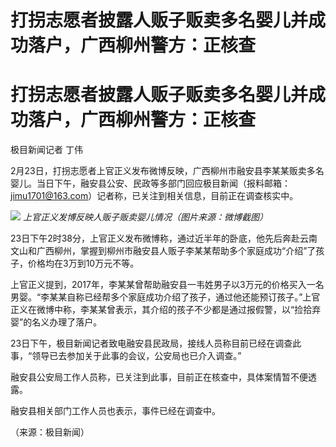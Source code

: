 # 打拐志愿者披露人贩子贩卖多名婴儿并成功落户，广西柳州警方：正核查

# 打拐志愿者披露人贩子贩卖多名婴儿并成功落户，广西柳州警方：正核查

极目新闻记者 丁伟

2月23日，打拐志愿者上官正义发布微博反映，广西柳州市融安县李某某贩卖多名婴儿。当日下午，融安县公安、民政等多部门回应极目新闻（报料邮箱：jimu1701@163.com）记者称，已关注到相关信息，目前正在调查核实中。

![](https://inews.gtimg.com/om_bt/OETdpQ4t6kPwNgGJ7teBe7J1CAdDW_BdTBV7w0s_7P2XYAA/1000)
_上官正义发博反映人贩子贩卖婴儿情况（图片来源：微博截图）_

23日下午2时38分，上官正义发布微博称，通过近半年的卧底，他先后奔赴云南文山和广西柳州，掌握到柳州市融安县人贩子李某某帮助多个家庭成功“介绍”了孩子，价格均在3万到10万元不等。

上官正义提到，2017年，李某某曾帮助融安县一韦姓男子以3万元的价格买入一名男婴。“李某某自称已经帮多个家庭成功介绍了孩子，通过他还能预订孩子。”上官正义在微博中称，李某某曾表示，其介绍的孩子不少都是通过报假警，以“捡拾弃婴”的名义办理了落户。

23日下午，极目新闻记者致电融安县民政局，接线人员称目前已经在调查此事，“领导已去参加关于此事的会议，公安局也已介入调查。”

融安县公安局工作人员称，已关注到此事，目前正在核查中，具体案情暂不便透露。

融安县相关部门工作人员也表示，事件已经在调查中。

（来源：极目新闻）

